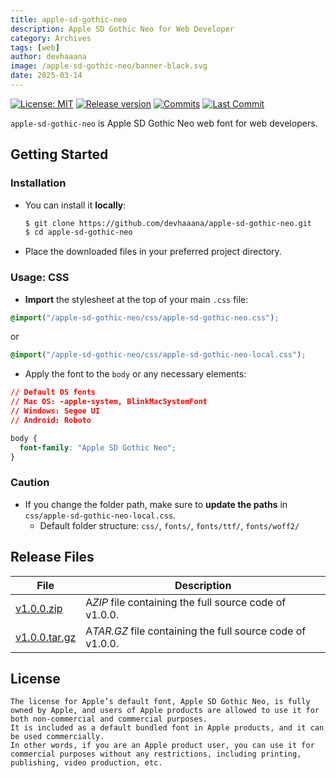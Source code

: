 ```yaml
---
title: apple-sd-gothic-neo
description: Apple SD Gothic Neo for Web Developer
category: Archives
tags: [web]
author: devhaaana
image: /apple-sd-gothic-neo/banner-black.svg
date: 2025-03-14
---
```

[![License: MIT](https://img.shields.io/badge/License-MIT-yellow.svg?style=for-the-badge)](LICENSE "License")
[![Release version](https://img.shields.io/github/release/devhaaana/apple-sd-gothic-neo.svg?label=Download&style=for-the-badge)](#release-files "Release Files")
[![Commits](https://img.shields.io/github/commit-activity/y/devhaaana/apple-sd-gothic-neo.svg?label=commits&style=for-the-badge)](https://github.com/devhaaana/radipy/commits "Commit History")
[![Last Commit](https://img.shields.io/github/last-commit/devhaaana/apple-sd-gothic-neo.svg?label=&style=for-the-badge&display_timestamp=committer)](https://github.com/devhaaana/radipy/pulse/monthly "Last Commit")

`apple-sd-gothic-neo` is Apple SD Gothic Neo web font for web developers.

## Getting Started

### Installation

- You can install it **locally**:
  ```bash
  $ git clone https://github.com/devhaaana/apple-sd-gothic-neo.git
  $ cd apple-sd-gothic-neo
  ```
- Place the downloaded files in your preferred project directory.

### Usage: CSS

- **Import** the stylesheet at the top of your main `.css` file:

```css
@import("/apple-sd-gothic-neo/css/apple-sd-gothic-neo.css");
```

or

```css
@import("/apple-sd-gothic-neo/css/apple-sd-gothic-neo-local.css");
```

- Apply the font to the `body` or any necessary elements:

```css
// Default OS fonts
// Mac OS: -apple-system, BlinkMacSystemFont
// Windows: Segoe UI
// Android: Roboto

body {
  font-family: "Apple SD Gothic Neo";
}
```

### Caution

- If you change the folder path, make sure to **update the paths** in `css/apple-sd-gothic-neo-local.css`.
  - Default folder structure: `css/`, `fonts/`, `fonts/ttf/`, `fonts/woff2/`

## Release Files

| File                                                                                           | Description                                                 |
| ---------------------------------------------------------------------------------------------- | ----------------------------------------------------------- |
| [v1.0.0.zip](https://github.com/devhaaana/apple-sd-gothic-neo/archive/refs/tags/v1.0.0.zip)       | A*ZIP* file containing the full source code of v1.0.0.    |
| [v1.0.0.tar.gz](https://github.com/devhaaana/apple-sd-gothic-neo/archive/refs/tags/v1.0.0.tar.gz) | A*TAR.GZ* file containing the full source code of v1.0.0. |

## License

```
The license for Apple’s default font, Apple SD Gothic Neo, is fully owned by Apple, and users of Apple products are allowed to use it for both non-commercial and commercial purposes.
It is included as a default bundled font in Apple products, and it can be used commercially.
In other words, if you are an Apple product user, you can use it for commercial purposes without any restrictions, including printing, publishing, video production, etc.
```
